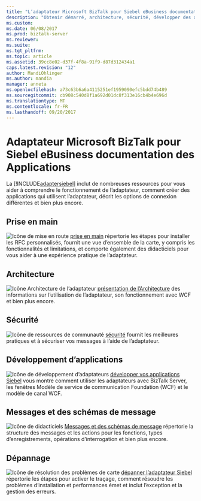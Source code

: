 ```yaml
---
title: "L’adaptateur Microsoft BizTalk pour Siebel eBusiness documentation des Applications | Documents Microsoft"
description: "Obtenir démarré, architecture, sécurité, développer des applications, les schémas de message et dépanner l’adaptateur Siebel dans le Pack d’adaptateurs BizTalk"
ms.custom: 
ms.date: 06/08/2017
ms.prod: biztalk-server
ms.reviewer: 
ms.suite: 
ms.tgt_pltfrm: 
ms.topic: article
ms.assetid: 39cc8e02-d37f-4f8a-91f9-d87d312434a1
caps.latest.revision: "12"
author: MandiOhlinger
ms.author: mandia
manager: anneta
ms.openlocfilehash: a73c63b6a6a4115251ef1959090efc5bdd74b489
ms.sourcegitcommit: cb908c540d8f1a692d01dc8f313e16cb4b4e696d
ms.translationtype: MT
ms.contentlocale: fr-FR
ms.lasthandoff: 09/20/2017
---
```

# <a name="microsoft-biztalk-adapter-for-siebel-ebusiness-applications-documentation"></a>Adaptateur Microsoft BizTalk pour Siebel eBusiness documentation des Applications
La [!INCLUDE[adaptersiebel](../../includes/adaptersiebel-md.md)] inclut de nombreuses ressources pour vous aider à comprendre le fonctionnement de l’adaptateur, comment créer des applications qui utilisent l’adaptateur, décrit les options de connexion différentes et bien plus encore.
  
## <a name="get-started"></a>Prise en main 
![Icône de mise en route](../../adapters-and-accelerators/adapter-oracle-database/media/f397b0c1-6fe1-4247-a868-9efcab4a5f55.gif "f397b0c1-6fe1-4247-a868-9efcab4a5f55") [prise en main](../../adapters-and-accelerators/adapter-siebel/get-started-with-the-biztalk-adapter-for-siebel-ebusiness-applications.md) répertorie les étapes pour installer les RFC personnalisés, fournit une vue d’ensemble de la carte, y compris les fonctionnalités et limitations, et comporte également des didacticiels pour vous aider à une expérience pratique de l’adaptateur.

## <a name="architecture"></a>Architecture 
![Icône Architecture de l’adaptateur](../../adapters-and-accelerators/adapter-oracle-database/media/4af6a1c5-948f-4bf7-bb56-4d63a47f4825.gif "4af6a1c5-948f-4bf7-bb56-4d63a47f4825") [présentation de l’Architecture](../../adapters-and-accelerators/adapter-siebel/architecture-overview-of-the-biztalk-adapter-for-siebel-ebusiness-applications.md) des informations sur l’utilisation de l’adaptateur, son fonctionnement avec WCF et bien plus encore.

## <a name="security"></a>Sécurité
![Icône de ressources de communauté](../../adapters-and-accelerators/adapter-oracle-database/media/community.gif "Communauté") [sécurité](../../adapters-and-accelerators/adapter-siebel/secure-your-siebel-applications.md) fournit les meilleures pratiques et à sécuriser vos messages à l’aide de l’adaptateur.

## <a name="developing-apps"></a>Développement d’applications
![Icône de développement d’adaptateurs](../../adapters-and-accelerators/adapter-oracle-database/media/44af70c9-cab1-4201-9912-d115cbc7e16f.gif "44af70c9-cab1-4201-9912-d115cbc7e16f") [développer vos applications Siebel](../../adapters-and-accelerators/adapter-siebel/develop-your-siebel-applications.md) vous montre comment utiliser les adaptateurs avec BizTalk Server, les fenêtres Modèle de service de communication Foundation (WCF) et le modèle de canal WCF.

## <a name="messages-and-message-schemas"></a>Messages et des schémas de message
![Icône de didacticiels](../../adapters-and-accelerators/adapter-oracle-database/media/endtoendtutorials.gif "EndtoEndtutorials") [Messages et des schémas de message](messages-and-message-schemas-for-siebel-adapter-in-biztalk.md) répertorie la structure des messages et les actions pour les fonctions, types d’enregistrements, opérations d’interrogation et bien plus encore. 
  
## <a name="troubleshooting"></a>Dépannage 
![Icône de résolution des problèmes de carte](../../adapters-and-accelerators/adapter-oracle-database/media/383a7392-2eb9-485d-b6a8-0187cd5c709d.gif "383a7392-2eb9-485d-b6a8-0187cd5c709d") [dépanner l’adaptateur Siebel](../../adapters-and-accelerators/adapter-siebel/troubleshoot-the-siebel-adapter.md) répertorie les étapes pour activer le traçage, comment résoudre les problèmes d’installation et performances émet et inclut l’exception et la gestion des erreurs.
